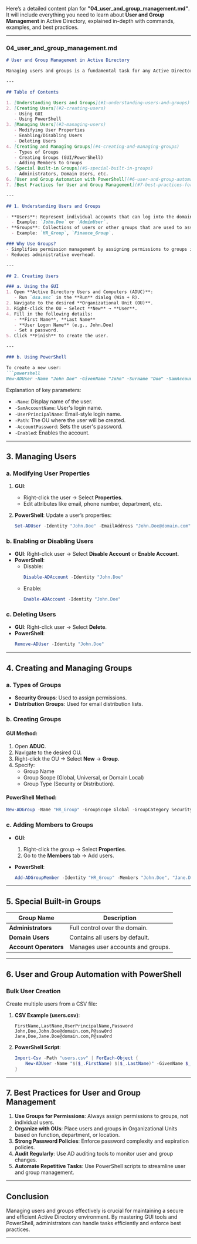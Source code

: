 Here’s a detailed content plan for **"04_user_and_group_management.md"**. It will include everything you need to learn about **User and Group Management** in Active Directory, explained in-depth with commands, examples, and best practices.

---

### **04_user_and_group_management.md**

```markdown
# User and Group Management in Active Directory

Managing users and groups is a fundamental task for any Active Directory (AD) administrator. This chapter provides a comprehensive guide to creating, managing, and automating user accounts and groups.

---

## Table of Contents

1. [Understanding Users and Groups](#1-understanding-users-and-groups)
2. [Creating Users](#2-creating-users)
   - Using GUI
   - Using PowerShell
3. [Managing Users](#3-managing-users)
   - Modifying User Properties
   - Enabling/Disabling Users
   - Deleting Users
4. [Creating and Managing Groups](#4-creating-and-managing-groups)
   - Types of Groups
   - Creating Groups (GUI/PowerShell)
   - Adding Members to Groups
5. [Special Built-in Groups](#5-special-built-in-groups)
   - Administrators, Domain Users, etc.
6. [User and Group Automation with PowerShell](#6-user-and-group-automation-with-powershell)
7. [Best Practices for User and Group Management](#7-best-practices-for-user-and-group-management)

---

## 1. Understanding Users and Groups

- **Users**: Represent individual accounts that can log into the domain and access resources.
  - Example: `John.Doe` or `AdminUser`.
- **Groups**: Collections of users or other groups that are used to assign permissions.
  - Example: `HR_Group`, `Finance_Group`.

### Why Use Groups?
- Simplifies permission management by assigning permissions to groups instead of individual users.
- Reduces administrative overhead.

---

## 2. Creating Users

### a. Using the GUI
1. Open **Active Directory Users and Computers (ADUC)**:
   - Run `dsa.msc` in the **Run** dialog (Win + R).
2. Navigate to the desired **Organizational Unit (OU)**.
3. Right-click the OU → Select **New** → **User**.
4. Fill in the following details:
   - **First Name**, **Last Name**
   - **User Logon Name** (e.g., John.Doe)
   - Set a password.
5. Click **Finish** to create the user.

---

### b. Using PowerShell

To create a new user:
```powershell
New-ADUser -Name "John Doe" -GivenName "John" -Surname "Doe" -SamAccountName "John.Doe" -UserPrincipalName "John.Doe@domain.com" -Path "OU=Users,DC=domain,DC=com" -AccountPassword (ConvertTo-SecureString "P@ssw0rd" -AsPlainText -Force) -Enabled $true
```

Explanation of key parameters:
- `-Name`: Display name of the user.
- `-SamAccountName`: User's login name.
- `-UserPrincipalName`: Email-style login name.
- `-Path`: The OU where the user will be created.
- `-AccountPassword`: Sets the user's password.
- `-Enabled`: Enables the account.

---

## 3. Managing Users

### a. Modifying User Properties
1. **GUI**:
   - Right-click the user → Select **Properties**.
   - Edit attributes like email, phone number, department, etc.

2. **PowerShell**:
   Update a user’s properties:
   ```powershell
   Set-ADUser -Identity "John.Doe" -EmailAddress "John.Doe@domain.com" -Title "HR Manager" -Department "HR"
   ```

### b. Enabling or Disabling Users
- **GUI**: Right-click user → Select **Disable Account** or **Enable Account**.
- **PowerShell**:
  - Disable:
    ```powershell
    Disable-ADAccount -Identity "John.Doe"
    ```
  - Enable:
    ```powershell
    Enable-ADAccount -Identity "John.Doe"
    ```

### c. Deleting Users
- **GUI**: Right-click user → Select **Delete**.
- **PowerShell**:
  ```powershell
  Remove-ADUser -Identity "John.Doe"
  ```

---

## 4. Creating and Managing Groups

### a. Types of Groups
- **Security Groups**: Used to assign permissions.
- **Distribution Groups**: Used for email distribution lists.

### b. Creating Groups

#### GUI Method:
1. Open **ADUC**.
2. Navigate to the desired OU.
3. Right-click the OU → Select **New** → **Group**.
4. Specify:
   - Group Name
   - Group Scope (Global, Universal, or Domain Local)
   - Group Type (Security or Distribution).

#### PowerShell Method:
```powershell
New-ADGroup -Name "HR_Group" -GroupScope Global -GroupCategory Security -Path "OU=Groups,DC=domain,DC=com"
```

### c. Adding Members to Groups
- **GUI**:
  1. Right-click the group → Select **Properties**.
  2. Go to the **Members** tab → Add users.

- **PowerShell**:
  ```powershell
  Add-ADGroupMember -Identity "HR_Group" -Members "John.Doe", "Jane.Doe"
  ```

---

## 5. Special Built-in Groups

| Group Name         | Description                                     |
|--------------------|-------------------------------------------------|
| **Administrators** | Full control over the domain.                   |
| **Domain Users**   | Contains all users by default.                  |
| **Account Operators** | Manages user accounts and groups.           |

---

## 6. User and Group Automation with PowerShell

### Bulk User Creation
Create multiple users from a CSV file:
1. **CSV Example (users.csv)**:
   ```csv
   FirstName,LastName,UserPrincipalName,Password
   John,Doe,John.Doe@domain.com,P@ssw0rd
   Jane,Doe,Jane.Doe@domain.com,P@ssw0rd
   ```

2. **PowerShell Script**:
   ```powershell
   Import-Csv -Path "users.csv" | ForEach-Object {
       New-ADUser -Name "$($_.FirstName) $($_.LastName)" -GivenName $_.FirstName -Surname $_.LastName -UserPrincipalName $_.UserPrincipalName -AccountPassword (ConvertTo-SecureString $_.Password -AsPlainText -Force) -Enabled $true
   }
   ```

---

## 7. Best Practices for User and Group Management

1. **Use Groups for Permissions**: Always assign permissions to groups, not individual users.
2. **Organize with OUs**: Place users and groups in Organizational Units based on function, department, or location.
3. **Strong Password Policies**: Enforce password complexity and expiration policies.
4. **Audit Regularly**: Use AD auditing tools to monitor user and group changes.
5. **Automate Repetitive Tasks**: Use PowerShell scripts to streamline user and group management.

---

## Conclusion

Managing users and groups effectively is crucial for maintaining a secure and efficient Active Directory environment. By mastering GUI tools and PowerShell, administrators can handle tasks efficiently and enforce best practices.

---
